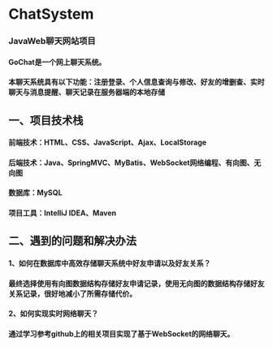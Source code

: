 # ChatSystem
### JavaWeb聊天网站项目
#### GoChat是一个网上聊天系统。
#### 本聊天系统具有以下功能：注册登录、个人信息查询与修改、好友的增删查、实时聊天与消息提醒、聊天记录在服务器端的本地存储
## 一、项目技术栈
#### 前端技术：HTML、CSS、JavaScript、Ajax、LocalStorage
#### 后端技术：Java、SpringMVC、MyBatis、WebSocket网络编程、有向图、无向图
#### 数据库：MySQL
#### 项目工具：IntelliJ IDEA、Maven
## 二、遇到的问题和解决办法
#### 1、如何在数据库中高效存储聊天系统中好友申请以及好友关系？
#### 最终选择使用有向图数据结构存储好友申请记录，使用无向图的数据结构存储好友关系记录，很好地减小了所需存储代价。
#### 2、如何实现实时网络聊天？
#### 通过学习参考github上的相关项目实现了基于WebSocket的网络聊天。
